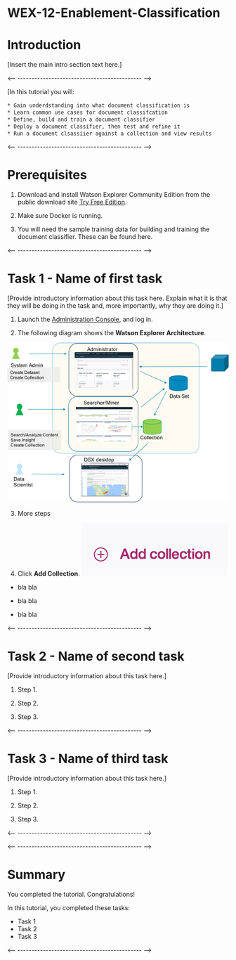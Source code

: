 # WEX-12-Enablement-Classification

# Introduction
<!-- Main intro section

In several paragraphs, explain the basic concepts and tools that are used in the tutorial and why.

What is the business value you get from doing this tutorial?

Identify the best practices and architectures on the GM site in line.

Supply the link to the Github project that contains the code used in the tutorial.-->

[Insert the main intro section text here.]

<!--This is a shorter intro section that briefly explains the steps the user will complete or what the user will learn by completing the tutorial.-->

<-- -------------------------------------------- -->

[In this tutorial you will: 
  
    * Gain underdstanding into what document classification is
    * Learn common use cases for document classifcation
    * Define, build and train a document classifier
    * Deploy a document classifier, then test and refine it
    * Run a document clsassiier against a collection and view results

<!-- If you need to include content for IBMers only, add the content within the ibm Only tags. For example: -->

<-- -------------------------------------------- -->
# Prerequisites
<!--Provide a numbered list of pre-requisites.  Assume that the people taking the 
tutorials have no prior knowledge of any of the technology used. If there is an environment that can be used to run the tutorial, you must create it and point to it from the prerequisites.  Ensure that you can run through the tutorial on the environment specified. A few example pre-requisites are included below. Replace the steps with your own.-->

1. Download and install Watson Explorer Community Edition from the public download site <a href="https://www.ibm.com/us-en/marketplace/content-analytics">Try Free Edition</a>.

2. Make sure Docker is running.

3. You will need the sample training data for building and training the document classifier. These can be found here.

<-- -------------------------------------------- -->

# Task 1 - Name of first task

[Provide introductory information about this task here.  Explain what it is that they will be doing in the task and, more importantly, why they are doing it.]

<!--Provide the steps for the first task in the tutorial below.  Some example steps are provided below.  These example steps show you how to use markdown formatting for bold text, inserting images, and bulleted lists.-->

1. Launch the <a href="https://localhost/admin/main/#/">Administration Console</a>, and log in.

2. The following diagram shows the **Watson Explorer Architecture**.

 ![alt text](images/tutorials/Picture1.png "Watson Explorer Architecture")

3.  More steps

4. Click **Add Collection**. ![alt text](images/tutorials/AddCollection.png "Add Collection Button")

 * bla bla 
 
 * bla bla 
 
 * bla bla 
 

<-- -------------------------------------------- -->


# Task 2 - Name of second task

[Provide introductory information about this task here.]

<!--Provide the steps for the second task in the tutorial below.-->

1. Step 1.

2. Step 2.

3. Step 3.


<-- -------------------------------------------- -->

# Task 3 - Name of third  task

[Provide introductory information about this task here.]

<!--Provide the steps for the second task in the tutorial below.-->

1. Step 1.

2. Step 2.

3. Step 3.


<-- -------------------------------------------- -->


<!-- Add additional tasks as needed. -->


<-- -------------------------------------------- -->

# Summary

<!--Include a summary of what the user learned by completing the tutorial-->

You completed the tutorial. Congratulations! 

In this tutorial, you completed these tasks:

  * Task 1
  * Task 2
  * Task 3  

<-- -------------------------------------------- -->
